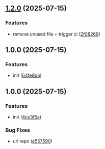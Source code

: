 ## [1.2.0](https://github.com/rodbe-io/editorconfig/compare/v1.1.0...v1.2.0) (2025-07-15)

### Features

* remove unused file + trigger ci ([2f08269](https://github.com/rodbe-io/editorconfig/commit/2f0826959a75e73113faec760e6ea2c64f7c93cd))

## 1.0.0 (2025-07-15)

### Features

* init ([64fe9ba](https://github.com/rodbe-io/editorconfig/commit/64fe9ba73d41605ed6eb2dfab4439b2d24298278))

## 1.0.0 (2025-07-15)

### Features

* init ([4ce3f5a](https://github.com/rodbe-io/editorconfig/commit/4ce3f5a31680b1b1a265220bda51f2ea9e231a36))

### Bug Fixes

* url repo ([e557590](https://github.com/rodbe-io/editorconfig/commit/e557590a9344c9a5c2fbaa24a26d3c4c91a41f9d))
